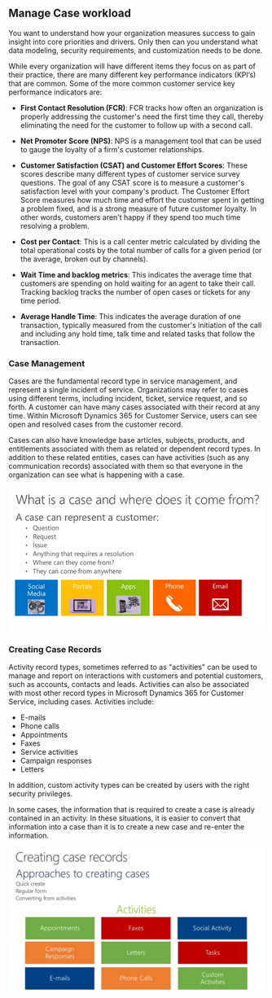## Manage Case workload
You want to understand how your organization measures success to gain insight into core priorities and drivers. Only then can you understand what data modeling, security requirements, and customization needs to be done.

While every organization will have different items they focus on as part of their practice, there are many different key performance indicators (KPI’s) that are common.  Some of the more common customer service key performance indicators are:

- **First Contact Resolution (FCR)**: FCR tracks how often an organization is properly addressing the customer's need the first time they call, thereby eliminating the need for the customer to follow up with a second call.

- **Net Promoter Score (NPS)**: NPS is a management tool that can be used to gauge the loyalty of a firm's customer relationships.

- **Customer Satisfaction (CSAT) and Customer Effort Scores**: These scores describe many different types of customer service survey questions. The goal of any CSAT score is to measure a customer's satisfaction level with your company's product. The Customer Effort Score measures how much time and effort the customer spent in getting a problem fixed, and is a strong measure of future customer loyalty. In other words, customers aren't happy if they spend too much time resolving a problem.

- **Cost per Contact**: This is a call center metric calculated by dividing the total operational costs by the total number of calls for a given period (or the average, broken out by channels).

- **Wait Time and backlog metrics**:  This indicates the average time that customers are spending on hold waiting for an agent to take their call.  Tracking backlog tracks the number of open cases or tickets for any time period.

- **Average Handle Time**: This indicates the average duration of one transaction, typically measured from the customer's initiation of the call and including any hold time, talk time and related tasks that follow the transaction.

### Case Management
Cases are the fundamental record type in service management, and represent a single incident of service. Organizations may refer to cases using different terms, including incident, ticket, service request, and so forth. A customer can have many cases associated with their record at any time. Within Microsoft Dynamics 365 for Customer Service, users can see open and resolved cases from the customer record.
 
Cases can also have knowledge base articles, subjects, products, and entitlements associated with them as related or dependent record types. In addition to these related entities, cases can have activities (such as any communication records) associated with them so that everyone in the organization can see what is happening with a case.

![Today's customer across sales, service and marketing](../media/cases2.png)

### Creating Case Records
Activity record types, sometimes referred to as "activities" can be used to manage and report on interactions with customers and potential customers, such as accounts, contacts and leads. Activities can also be associated with most other record types in Microsoft Dynamics 365 for Customer Service, including cases.  Activities include:
- E-mails
- Phone calls
- Appointments
- Faxes
- Service activities
- Campaign responses
- Letters

In addition, custom activity types can be created by users with the right security privileges. 

In some cases, the information that is required to create a case is already contained in an activity. In these situations, it is easier to convert that information into a case than it is to create a new case and re-enter the information.

![Creating case records](../media/cases3.png)